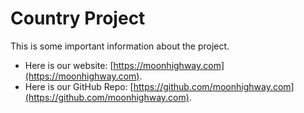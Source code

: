 # Country Project

This is some important information about the project.

* Here is our website: [https://moonhighway.com](https://moonhighway.com).
* Here is our GitHub Repo: [https://github.com/moonhighway.com](https://github.com/moonhighway.com).
